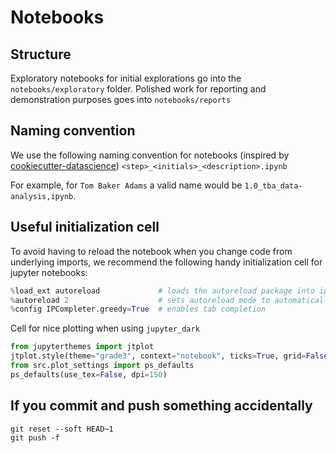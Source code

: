 # Notebooks
## Structure
Exploratory notebooks for initial explorations go into the `notebooks/exploratory` folder.
Polished work for reporting and demonstration purposes goes into `notebooks/reports`

## Naming convention
We use the following naming convention for notebooks (inspired by [cookiecutter-datascience](https://drivendata.github.io/cookiecutter-data-science/#notebooks-are-for-exploration-and-communication))
```<step>_<initials>_<description>.ipynb```

For example, for `Tom Baker Adams` a valid name would be `1.0_tba_data-analysis,ipynb`.

## Useful initialization cell
To avoid having to reload the notebook when you change code from underlying imports, we recommend the following handy initialization cell for jupyter notebooks:

```python
%load_ext autoreload             # loads the autoreload package into ipython kernel
%autoreload 2                    # sets autoreload mode to automatically reload modules when they change
%config IPCompleter.greedy=True  # enables tab completion
```

Cell for nice plotting when using `jupyter_dark`

```python
from jupyterthemes import jtplot
jtplot.style(theme="grade3", context="notebook", ticks=True, grid=False)
from src.plot_settings import ps_defaults
ps_defaults(use_tex=False, dpi=150)
```


## If you commit and push something accidentally

```
git reset --soft HEAD~1
git push -f
```
